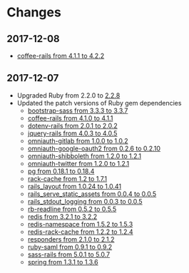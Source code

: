 # Changes

## 2017-12-08

* [coffee-rails from 4.1.1 to 4.2.2][coffee-rails]

## 2017-12-07

* Upgraded Ruby from 2.2.0 to [2.2.8][Ruby 2.2.8]
* Updated the patch versions of Ruby gem dependencies
    * [bootstrap-sass from 3.3.3 to 3.3.7][bootstrap-sass]
    * [coffee-rails from 4.1.0 to 4.1.1][coffee-rails]
    * [dotenv-rails from 2.0.1 to 2.0.2][dotenv-rails]
    * [jquery-rails from 4.0.3 to 4.0.5][jquery-rails]
    * [omniauth-gitlab from 1.0.0 to 1.0.2][omniauth-gitlab]
    * [omniauth-google-oauth2 from 0.2.6 to 0.2.10][omniauth-google-oauth2]
    * [omniauth-shibboleth from 1.2.0 to 1.2.1][omniauth-shibboleth]
    * [omniauth-twitter from 1.2.0 to 1.2.1][omniauth-twitter]
    * [pg from 0.18.1 to 0.18.4][pg]
    * [rack-cache from 1.2 to 1.7.1][rack-cache]
    * [rails\_layout from 1.0.24 to 1.0.41][rails_layout]
    * [rails\_serve\_static\_assets from 0.0.4 to 0.0.5][rails_serve_static_assets]
    * [rails\_stdout\_logging from 0.0.3 to 0.0.5][rails_stdout_logging]
    * [rb-readline from 0.5.2 to 0.5.5][rb-readline]
    * [redis from 3.2.1 to 3.2.2][redis-rb]
    * [redis-namespace from 1.5.2 to 1.5.3][redis-namespace]
    * [redis-rack-cache from 1.2.2 to 1.2.4][redis-rack-cache]
    * [responders from 2.1.0 to 2.1.2][responders]
    * [ruby-saml from 0.9.1 to 0.9.2][ruby-saml]
    * [sass-rails from 5.0.1 to 5.0.7][sass-rails]
    * [spring from 1.3.1 to 1.3.6][spring]


[bootstrap-sass]: https://github.com/twbs/bootstrap-sass/blob/master/CHANGELOG.md
[coffee-rails]: https://github.com/rails/coffee-rails/blob/master/CHANGELOG.md
[dotenv-rails]: https://github.com/bkeepers/dotenv/blob/master/Changelog.md
[jquery-rails]: https://github.com/rails/jquery-rails/blob/master/CHANGELOG.md
[omniauth-gitlab]: https://github.com/linchus/omniauth-gitlab
[omniauth-google-oauth2]: https://github.com/zquestz/omniauth-google-oauth2/blob/master/CHANGELOG.md
[omniauth-shibboleth]: https://github.com/toyokazu/omniauth-shibboleth
[omniauth-twitter]: https://github.com/arunagw/omniauth-twitter
[pg]: https://bitbucket.org/ged/ruby-pg/src/eb13f3c529505f6daa3e0795bb81e4251e3a2bd2/History.rdoc?at=default&fileviewer=file-view-default
[rack-cache]: https://github.com/rtomayko/rack-cache/blob/master/CHANGES
[rails_layout]: https://github.com/RailsApps/rails_layout/blob/master/CHANGELOG.textile
[rails_serve_static_assets]: https://github.com/heroku/rails_serve_static_assets/blob/master/CHANGELOG.md
[rails_stdout_logging]: https://github.com/heroku/rails_stdout_logging
[rb-readline]: https://github.com/ConnorAtherton/rb-readline/blob/master/CHANGES
[redis-namespace]: https://github.com/resque/redis-namespace
[redis-rack-cache]: https://github.com/redis-store/redis-rack-cache
[redis-rb]: https://github.com/redis/redis-rb/blob/master/CHANGELOG.md
[responders]: https://github.com/plataformatec/responders/blob/master/CHANGELOG.md
[Ruby 2.2.8]: https://www.ruby-lang.org/en/news/2017/09/14/ruby-2-2-8-released/
[ruby-saml]: https://github.com/onelogin/ruby-saml/blob/master/changelog.md
[sass-rails]: https://github.com/rails/sass-rails
[spring]: https://github.com/rails/spring/blob/master/CHANGELOG.md
